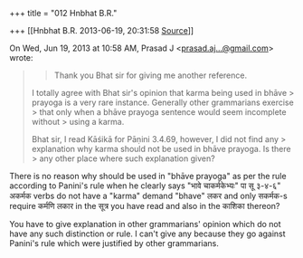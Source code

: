 +++
title = "012 Hnbhat B.R."

+++
[[Hnbhat B.R.	2013-06-19, 20:31:58 [Source](https://groups.google.com/g/samskrita/c/hdLuaNOBNpo)]]



On Wed, Jun 19, 2013 at 10:58 AM, Prasad J \<[prasad.aj...@gmail.com]()\> wrote:  

> 
> > 
> > 
> > Thank you Bhat sir for giving me another reference.  
>   
> I totally agree with Bhat sir's opinion that karma being used in bhāve > prayoga is a very rare instance. Generally other grammarians exercise > that only when a bhāve prayoga sentence would seem incomplete without > using a karma.  
>   
> Bhat sir, I read Kāśikā for Pāṇini 3.4.69, however, I did not find any > explanation why karma should not be used in bhāve prayoga. Is there > any other place where such explanation given?  
>   
> > 
> > 
> >   
> > 

  

There is no reason why should be used in "bhāve prayoga" as per the rule according to Panini's rule when he clearly says "भावे चाकर्मकेभ्यः" पा सू ३-४-६" अकर्मक verbs do not have a "karma" demand "bhave" लकर and only सकर्मक-s require कर्मणि लकार in the सूत्र you have read and also in the काशिका thereon?

  

You have to give explanation in other grammarians' opinion which do not have any such distinction or rule. I can't give any because they go against Panini's rule which were justified by other grammarians.

  

  

  

  



